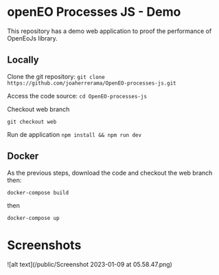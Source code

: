 # openEO Processes JS - Demo

This repository has a demo web application to proof the performance of OpenEoJs library.

## Locally

Clone the git repository:
`git clone https://github.com/joaherrerama/OpenEO-processes-js.git`

Access the code source:
`cd OpenEO-processes-js`

Checkout web branch

`git checkout web`

Run de application
`npm install && npm run dev`

## Docker 

As the previous steps, download the code and checkout the web branch then:

`docker-compose build`

then

`docker-compose up`

# Screenshots

![alt text](/public/Screenshot 2023-01-09 at 05.58.47.png)

